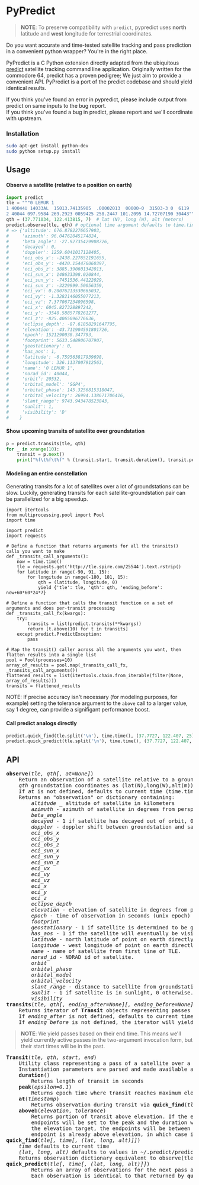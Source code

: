PyPredict
=======

><b>NOTE</b>: To preserve compatibility with `predict`, pypredict uses __north__ latitude and __west__ longitude for terrestrial coordinates.

Do you want accurate and time-tested satellite tracking and pass prediction in a convenient python wrapper?
You're in the right place.

PyPredict is a C Python extension directly adapted from the ubiquitous [predict](http://www.qsl.net/kd2bd/predict.html) satellite tracking command line application.
Originally written for the commodore 64, predict has a proven pedigree; We just aim to provide a convenient API.
PyPredict is a port of the predict codebase and should yield identical results.

If you think you've found an error in pypredict, please include output from predict on same inputs to the bug report.  
If you think you've found a bug in predict, please report and we'll coordinate with upstream.

### Installation

```bash
sudo apt-get install python-dev
sudo python setup.py install
```

## Usage

#### Observe a satellite (relative to a position on earth)

```python
import predict
tle = """0 LEMUR 1
1 40044U 14033AL  15013.74135905  .00002013  00000-0  31503-3 0  6119
2 40044 097.9584 269.2923 0059425 258.2447 101.2095 14.72707190 30443"""
qth = (37.771034, 122.413815, 7)  # lat (N), long (W), alt (meters)
predict.observe(tle, qth) # optional time argument defaults to time.time()
# => {'altitude': 676.8782276657903,
#     'azimuth': 96.04762045174824,
#     'beta_angle': -27.92735429908726,
#     'decayed': 0,
#     'doppler': 1259.6041017128405,
#     'eci_obs_x': -2438.227652191655,
#     'eci_obs_y': -4420.154476060397,
#     'eci_obs_z': 3885.390601342013,
#     'eci_sun_x': 148633398.020844,
#     'eci_sun_y': -7451536.44122029,
#     'eci_sun_z': -3229999.50056359,
#     'eci_vx': 0.20076213530665032,
#     'eci_vy': -1.3282146055077213,
#     'eci_vz': 7.377067234096598,
#     'eci_x': 6045.827328897242,
#     'eci_y': -3540.5885778261277,
#     'eci_z': -825.4065096776636,
#     'eclipse_depth': -87.61858291647795,
#     'elevation': -43.711904591801726,
#     'epoch': 1521290038.347793,
#     'footprint': 5633.548906707907,
#     'geostationary': 0,
#     'has_aos': 1,
#     'latitude': -6.759563817939698,
#     'longitude': 326.1137007912563,
#     'name': '0 LEMUR 1',
#     'norad_id': 40044,
#     'orbit': 20532,
#     'orbital_model': 'SGP4',
#     'orbital_phase': 145.3256815318047,
#     'orbital_velocity': 26994.138671706416,
#     'slant_range': 9743.943478523843,
#     'sunlit': 1,
#     'visibility': 'D'
#    }
```

#### Show upcoming transits of satellite over groundstation

```python
p = predict.transits(tle, qth)
for _ in xrange(10):
	transit = p.next()
	print("%f\t%f\t%f" % (transit.start, transit.duration(), transit.peak()['elevation']))
```

#### Modeling an entire constellation

Generating transits for a lot of satellites over a lot of groundstations can be slow.
Luckily, generating transits for each satellite-groundstation pair can be parallelized for a big speedup.

```
import itertools
from multiprocessing.pool import Pool
import time

import predict
import requests

# Define a function that returns arguments for all the transits() calls you want to make
def _transits_call_arguments():
    now = time.time()
    tle = requests.get('http://tle.spire.com/25544').text.rstrip()
    for latitude in range(-90, 91, 15):
        for longitude in range(-180, 181, 15):
            qth = (latitude, longitude, 0)
            yield {'tle': tle, 'qth': qth, 'ending_before': now+60*60*24*7}

# Define a function that calls the transit function on a set of arguments and does per-transit processing
def _transits_call_fx(kwargs):
    try:
        transits = list(predict.transits(**kwargs))
        return [t.above(10) for t in transits]
    except predict.PredictException:
        pass

# Map the transit() caller across all the arguments you want, then flatten results into a single list
pool = Pool(processes=10)
array_of_results = pool.map(_transits_call_fx, _transits_call_arguments())
flattened_results = list(itertools.chain.from_iterable(filter(None, array_of_results)))
transits = flattened_results
```

NOTE: If precise accuracy isn't necessary (for modeling purposes, for example) setting the tolerance argument
      to the `above` call to a larger value, say 1 degree, can provide a signifigant performance boost.

#### Call predict analogs directly

```python
predict.quick_find(tle.split('\n'), time.time(), (37.7727, 122.407, 25))
predict.quick_predict(tle.split('\n'), time.time(), (37.7727, 122.407, 25))
```

## API
<pre>
<b>observe</b>(<i>tle, qth[, at=None]</i>)  
    Return an observation of a satellite relative to a groundstation.
    <i>qth</i> groundstation coordinates as (lat(N),long(W),alt(m))
    If <i>at</i> is not defined, defaults to current time (time.time())
    Returns an "observation" or dictionary containing:  
        <i>altitude</i> _ altitude of satellite in kilometers
        <i>azimuth</i> - azimuth of satellite in degrees from perspective of groundstation.
        <i>beta_angle</i>
        <i>decayed</i> - 1 if satellite has decayed out of orbit, 0 otherwise.
        <i>doppler</i> - doppler shift between groundstation and satellite.
        <i>eci_obs_x</i>
        <i>eci_obs_y</i>
        <i>eci_obs_z</i>
        <i>eci_sun_x</i>
        <i>eci_sun_y</i>
        <i>eci_sun_z</i>
        <i>eci_vx</i>
        <i>eci_vy</i>
        <i>eci_vz</i>
        <i>eci_x</i>
        <i>eci_y</i>
        <i>eci_z</i>
        <i>eclipse_depth</i>
        <i>elevation</i> - elevation of satellite in degrees from perspective of groundstation.
        <i>epoch</i> - time of observation in seconds (unix epoch)
        <i>footprint</i>
        <i>geostationary</i> - 1 if satellite is determined to be geostationary, 0 otherwise.
        <i>has_aos</i> - 1 if the satellite will eventually be visible from the groundstation
        <i>latitude</i> - north latitude of point on earth directly under satellite.
        <i>longitude</i> - west longitude of point on earth directly under satellite.
        <i>name</i> - name of satellite from first line of TLE.
        <i>norad_id</i> - NORAD id of satellite.
        <i>orbit</i>
        <i>orbital_phase</i>
        <i>orbital_model</i>
        <i>orbital_velocity</i>
        <i>slant_range</i> - distance to satellite from groundstation in meters.
        <i>sunlit</i> - 1 if satellite is in sunlight, 0 otherwise.
        <i>visibility</i>
<b>transits</b>(<i>tle, qth[, ending_after=None][, ending_before=None]</i>)  
    Returns iterator of <b>Transit</b> objects representing passes of tle over qth.  
    If <i>ending_after</i> is not defined, defaults to current time  
    If <i>ending_before</i> is not defined, the iterator will yield until calculation failure.
</pre>
><b>NOTE</b>: We yield passes based on their end time.  This means we'll yield currently active passes in the two-argument invocation form, but their start times will be in the past.

<pre>
<b>Transit</b>(<i>tle, qth, start, end</i>)  
    Utility class representing a pass of a satellite over a groundstation.
    Instantiation parameters are parsed and made available as fields.
    <b>duration</b>()  
        Returns length of transit in seconds
    <b>peak</b>(<i>epsilon=0.1</i>)  
        Returns epoch time where transit reaches maximum elevation (within ~<i>epsilon</i>)
    <b>at</b>(<i>timestamp</i>)  
        Returns observation during transit via <b>quick_find</b>(<i>tle, timestamp, qth</i>)
    <b>above</b>b(<i>elevation</i>, <i>tolerance</i>)
        Returns portion of transit above elevation. If the entire transit is below the target elevation, both
        endpoints will be set to the peak and the duration will be zero. If a portion of the transit is above
        the elevation target, the endpoints will be between elevation and elevation + tolerance (unless
        endpoint is already above elevation, in which case it will be unchanged)
<b>quick_find</b>(<i>tle[, time[, (lat, long, alt)]]</i>)  
    <i>time</i> defaults to current time   
    <i>(lat, long, alt)</i> defaults to values in ~/.predict/predict.qth  
    Returns observation dictionary equivalent to observe(tle, time, (lat, long, alt))
<b>quick_predict</b>(<i>tle[, time[, (lat, long, alt)]]</i>)  
        Returns an array of observations for the next pass as calculated by predict.
        Each observation is identical to that returned by <b>quick_find</b>.
</pre>
